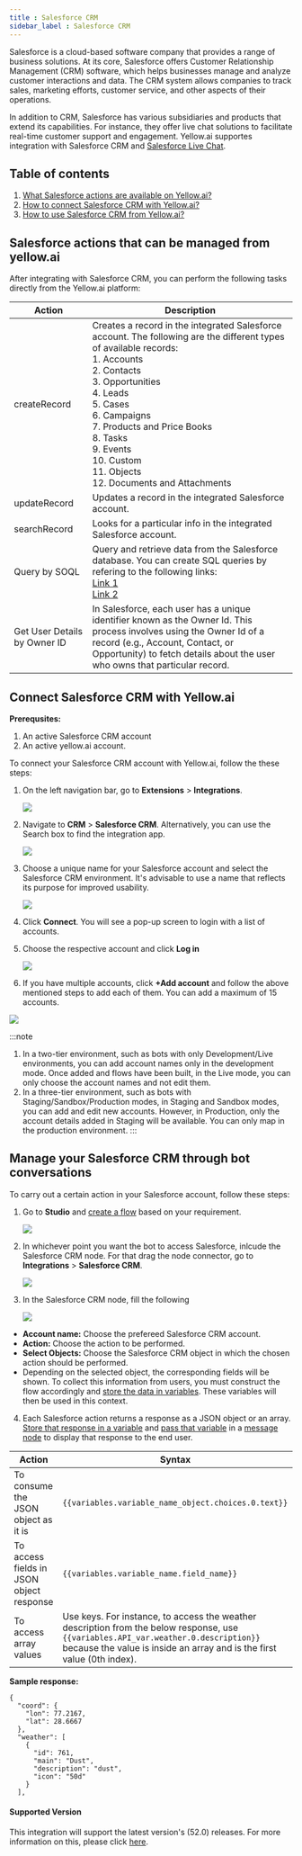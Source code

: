 ```yaml
---
title : Salesforce CRM
sidebar_label : Salesforce CRM
---
```



Salesforce is a cloud-based software company that provides a range of business solutions. At its core, Salesforce offers Customer Relationship Management (CRM) software, which helps businesses manage and analyze customer interactions and data. The CRM system allows companies to track sales, marketing efforts, customer service, and other aspects of their operations.

In addition to CRM, Salesforce has various subsidiaries and products that extend its capabilities. For instance, they offer live chat solutions to facilitate real-time customer support and engagement. Yellow.ai supportes integration with Salesforce CRM and [Salesforce Live Chat](https://docs.yellow.ai/docs/platform_concepts/appConfiguration/salesforcelivechat#21-chat-with-salesforce-live-agent). 


## Table of contents

1. [What Salesforce actions are available on Yellow.ai?](#salesforce-actions-that-can-be-managed-from-yellowai)
2. [How to connect Salesforce CRM with Yellow.ai?](#connect-salesforce-crm-with-yellowai)
3. [How to use Salesforce CRM from Yellow.ai?](#manage-your-salesforce-crm-through-bot-conversations)



## Salesforce actions that can be managed from yellow.ai

After integrating with Salesforce CRM, you can perform the following tasks directly from the Yellow.ai platform:

| Action                          | Description                                                                                                                                                   |
|---------------------------------|---------------------------------------------------------------------------------------------------------------------------------------------------------------|
| createRecord                    | Creates a record in the integrated Salesforce account. The following are the different types of available records:<br/> 1. Accounts<br/>2. Contacts<br/>3. Opportunities<br/>4. Leads<br/>5. Cases<br/>6. Campaigns<br/>7. Products and Price Books<br/>8. Tasks<br/>9. Events<br/>10. Custom<br/>11. Objects<br/>12. Documents and Attachments                                                                                                     |
| updateRecord                    | Updates a record in the integrated Salesforce account.                                                                                                       |
| searchRecord                    | Looks for a particular info in the integrated Salesforce account.                                                                                            |
| Query by SOQL                   | Query and retrieve data from the Salesforce database. You can create SQL queries by refering to the following links: <br/> [Link 1](https://trailhead.salesforce.com/content/learn/modules/apex_database/apex_database_soql) <br/> [Link 2](https://developer.salesforce.com/docs/atlas.en-us.soql_sosl.meta/soql_sosl/sforce_api_calls_soql.htm)                                                                                                       |
| Get User Details by Owner ID    | In Salesforce, each user has a unique identifier known as the Owner Id. This process involves using the Owner Id of a record (e.g., Account, Contact, or Opportunity) to fetch details about the user who owns that particular record. |


## Connect Salesforce CRM with Yellow.ai

**Prerequsites:**

1. An active Salesforce CRM account
2. An active yellow.ai account.

To connect your Salesforce CRM account with Yellow.ai, follow the these steps:

1. On the left navigation bar, go to **Extensions** > **Integrations**.

   ![](https://i.imgur.com/JagYT5w.png)

2. Navigate to **CRM** > **Salesforce CRM**. Alternatively, you can use the Search box to find the integration app.

   ![](https://i.imgur.com/0RGxeRr.png)


3. Choose a unique name for your Salesforce account and select the Salesforce CRM environment. It's advisable to use a name that reflects its purpose for improved usability.

   ![](https://i.imgur.com/tYjILVM.png)

4. Click **Connect**. You will see a pop-up screen to login with a list of accounts.

5. Choose the respective account and click **Log in** 

   ![](https://i.imgur.com/SLUrxzd.gif)

 6. If you have multiple accounts, click **+Add account** and follow the above mentioned steps to add each of them. You can add a maximum of 15 accounts.

   ![](https://i.imgur.com/dGxkcov.png)

:::note
1. In a two-tier environment, such as bots with only Development/Live environments, you can add account names only in the development mode. Once added and flows have been built, in the Live mode, you can only choose the account names and not edit them.
2. In a three-tier environment, such as bots with Staging/Sandbox/Production modes, in Staging and Sandbox modes, you can add and edit new accounts. However, in Production, only the account details added in Staging will be available. You can only map in the production environment.
:::

## Manage your Salesforce CRM through bot conversations

To carry out a certain action in your Salesforce account, follow these steps:

1. Go to **Studio** and [create a flow](https://docs.yellow.ai/docs/platform_concepts/studio/build/Flows/journeys#2-create-a-flow) based on your requirement. 

   ![](https://i.imgur.com/Wcacej3.png)

2. In whichever point you want the bot to access Salesforce, inlcude the Salesforce CRM node. For that drag the node connector, go to **Integrations** > **Salesforce CRM**.

   ![](https://i.imgur.com/YVDlhAu.png)

3. In the Salesforce CRM node, fill the following

   ![](https://i.imgur.com/LtUHOev.png)

* **Account name:** Choose the prefereed Salesforce CRM account.
* **Action:** Choose the action to be performed.
* **Select Objects:** Choose the Salesforce CRM object in which the chosen action should be performed.
* Depending on the selected object, the corresponding fields will be shown. To collect this information from users, you must construct the flow accordingly and [store the data in variables](https://docs.yellow.ai/docs/platform_concepts/studio/build/bot-variables#41-store-data-in-variables). These variables will then be used in this context.


4. Each Salesforce action returns a response as a JSON object or an array. [Store that response in a variable](https://docs.yellow.ai/docs/platform_concepts/studio/build/bot-variables#41-store-data-in-variables) and [pass that variable](https://docs.yellow.ai/docs/platform_concepts/studio/build/bot-variables#42-retrieve-data-from-variables) in a [message node](https://docs.yellow.ai/docs/platform_concepts/studio/build/nodes/message-nodes) to display that response to the end user.

| Action                                                             | Syntax                                                                                    |
|--------------------------------------------------------------------|-------------------------------------------------------------------------------------------|
| To consume the JSON object as it is                                | `{{variables.variable_name_object.choices.0.text}}`                                       |
| To access fields in JSON object response                           | `{{variables.variable_name.field_name}}`                                                  |
| To access array values| Use keys. For instance, to access the weather description from the below response, use<br/> `{{variables.API_var.weather.0.description}}`                                                                    because the value is inside an array and is the first value (0th index).|
  

**Sample response:**

```
{
  "coord": {
    "lon": 77.2167,
    "lat": 28.6667
  },
  "weather": [
    {
      "id": 761,
      "main": "Dust",
      "description": "dust",
      "icon": "50d"
    }
  ],

```



#### Supported Version

This integration will support the latest version's (52.0) releases. For more information on this, please click [here](https://developer.salesforce.com/docs/atlas.en-us.api_rest.meta/api_rest/api_rest_eol.htm).





